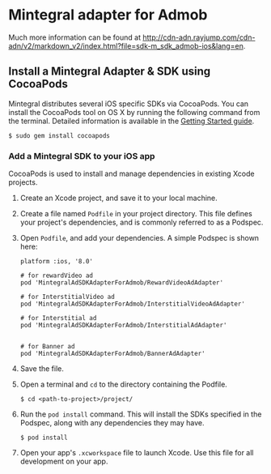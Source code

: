 # Mintegral adapter for Admob

Much more information can be found at http://cdn-adn.rayjump.com/cdn-adn/v2/markdown_v2/index.html?file=sdk-m_sdk_admob-ios&lang=en.

## Install a Mintegral Adapter & SDK using CocoaPods


Mintegral distributes several iOS specific SDKs via CocoaPods.
You can install the CocoaPods tool on OS X by running the following command from
the terminal. Detailed information is available in the [Getting Started
guide](https://guides.cocoapods.org/using/getting-started.html#getting-started).

```
$ sudo gem install cocoapods
```

### Add a Mintegral SDK to your iOS app

CocoaPods is used to install and manage dependencies in existing Xcode projects.

1. Create an Xcode project, and save it to your local machine.
2. Create a file named `Podfile` in your project directory. This file defines
   your project's dependencies, and is commonly referred to as a Podspec.
3. Open `Podfile`, and add your dependencies. A simple Podspec is shown here:

    ```
    platform :ios, '8.0'
    
    # for rewardVideo ad
    pod 'MintegralAdSDKAdapterForAdmob/RewardVideoAdAdapter' 

    # for InterstitialVideo ad
    pod 'MintegralAdSDKAdapterForAdmob/InterstitialVideoAdAdapter' 

    # for Interstitial ad
    pod 'MintegralAdSDKAdapterForAdmob/InterstitialAdAdapter' 


    # for Banner ad
    pod 'MintegralAdSDKAdapterForAdmob/BannerAdAdapter' 

    ```

4. Save the file.
5. Open a terminal and `cd` to the directory containing the Podfile.

    ```
    $ cd <path-to-project>/project/
    ```

6. Run the `pod install` command. This will install the SDKs specified in the
   Podspec, along with any dependencies they may have.

    ```
    $ pod install
    ```

7. Open your app's `.xcworkspace` file to launch Xcode.
   Use this file for all development on your app.
